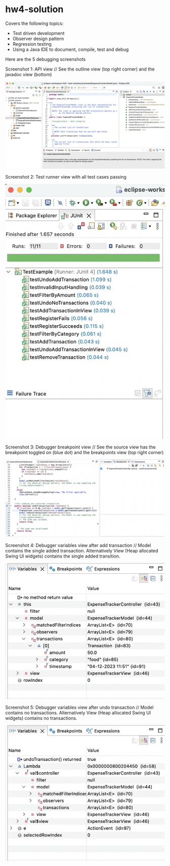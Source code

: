# hw4-solution

Covers the following topics:
- Test driven development
- Observer design pattern
- Regression testing
- Using a Java IDE to document, compile, test and debug

Here are the 5 debugging screenshots

Screenshot 1: API view // See the outline view (top right corner) and the javadoc view (bottom)

![API View of Model](debugging/screenshot-1.png)

Screenshot 2: Test runner view with all test cases passing

![Test runner view with all test cases passing](debugging/screenshot-2.png)

Screenshot 3: Debugger breakpoint view // See the source view has the breakpoint toggled on (blue dot) and the breakpoints view (top right corner)

![Debugger breakpoint view](debugging/screenshot-3.png)

Screenshot 4: Debugger variables view after add transaction // Model contains the single added transaction. Alternatively View (Heap allocated Swing UI widgets) contains the single added transition.

![Debugger variables view after add transaction](debugging/screenshot-4.png)

Screenshot 5: Debugger variables view after undo transaction // Model contains no transactions. Alternatively View (Heap allocated Swing UI widgets) contains no transactions.

![Debugger variables view after undo transaction](debugging/screenshot-5.png)
